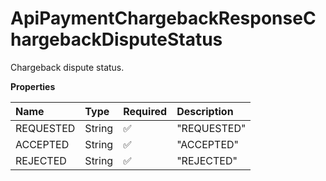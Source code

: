 # ApiPaymentChargebackResponseChargebackDisputeStatus

Chargeback dispute status.

**Properties**

| Name      | Type   | Required | Description |
| :-------- | :----- | :------- | :---------- |
| REQUESTED | String | ✅       | "REQUESTED" |
| ACCEPTED  | String | ✅       | "ACCEPTED"  |
| REJECTED  | String | ✅       | "REJECTED"  |

<!-- This file was generated by liblab | https://liblab.com/ -->
